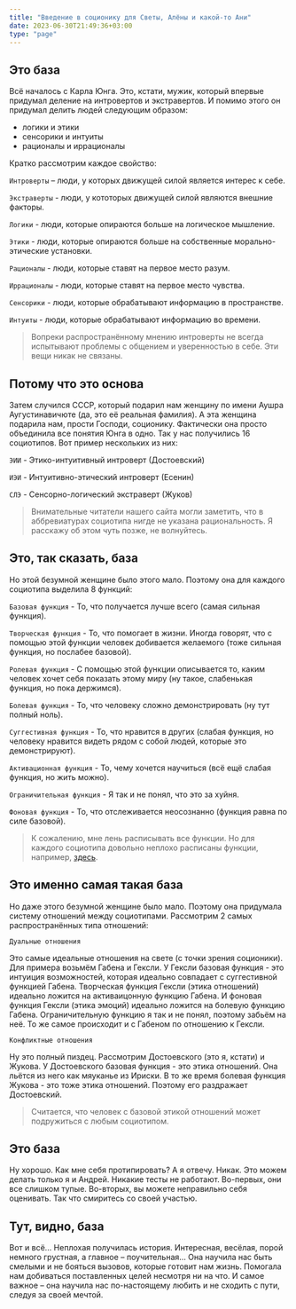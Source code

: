 ```yaml
---
title: "Введение в соционику для Светы, Алёны и какой-то Ани"
date: 2023-06-30T21:49:36+03:00
type: "page"
---
```


## Это база

Всё началось с Карла Юнга. Это, кстати, мужик, который впервые придумал деление на интровертов и экстравертов. И помимо этого он придумал делить людей следующим образом:
- логики и этики
- сенсорики и интуиты
- рационалы и иррационалы

Кратко рассмотрим каждое свойство:

`Интроверты` – люди, у которых движущей силой является интерес к себе.

`Экстраверты` - люди, у кототорых движущей силой являются внешние факторы.

`Логики` - люди, которые опираются больше на логическое мышление.

`Этики` - люди, которые опираются больше на собственные морально-этические установки.

`Рационалы` - люди, которые ставят на первое место разум.

`Иррационалы` - люди, которые ставят на первое место чувства.

`Сенсорики` - люди, которые обрабатывают информацию в пространстве.

`Интуиты` - люди, которые обрабатывают информацию во времени.

> Вопреки распространённому мнению интроверты не всегда испытывают проблемы с общением и уверенностью в себе. Эти вещи никак не связаны.

## Потому что это основа

Затем случился СССР, который подарил нам женщину по имени Аушра Аугустинавичюте (да, это её реальная фамилия). А эта женщина подарила нам, прости Господи, соционику. Фактически она просто объединила все понятия Юнга в одно. Так у нас получились 16 социотипов. Вот пример нескольких из них:

`ЭИИ` - Этико-интуитивный интроверт (Достоевский)

`ИЭИ` - Интуитивно-этический интроверт (Есенин)

`СЛЭ` - Сенсорно-логический экстраверт (Жуков)

> Внимательные читатели нашего сайта могли заметить, что в аббревиатурах социотипа нигде не указана рациональность. Я расскажу об этом чуть позже, не волнуйтесь.

## Это, так сказать, база

Но этой безумной женщине было этого мало. Поэтому она для каждого социотипа выделила 8 функций:

`Базовая функция` - То, что получается лучше всего (самая сильная функция).

`Творческая функция` - То, что помогает в жизни. Иногда говорят, что с помощью этой функции человек добивается желаемого (тоже сильная функция, но послабее базовой).

`Ролевая функция` - С помощью этой функции описывается то, каким человек хочет себя показать этому миру (ну такое, слабенькая функция, но пока держимся).

`Болевая функция` - То, что человеку сложно демонстрировать (ну тут полный ноль).

`Суггестивная функция` - То, что нравится в других (слабая функция, но человеку нравится видеть рядом с собой людей, которые это демонстрируют).

`Активационная функция` - То, чему хочется научиться (всё ещё слабая функция, но жить можно).

`Ограничительная функция` - Я так и не понял, что это за хуйня.

`Фоновая функция` - То, что отслеживается неосознанно (функция равна по силе базовой). 

> К сожалению, мне лень расписывать все функции. Но для каждого социотипа довольно неплохо расписаны функции, например, [здесь](https://osocionike.ru/types).

## Это именно самая такая база

Но даже этого безумной женщине было мало. Поэтому она придумала систему отношений между социотипами. Рассмотрим 2 самых распространённых типа отношений:

`Дуальные отношения`

Это самые идеальные отношения на свете (с точки зрения соционики). Для примера возьмём Габена и Гексли. У Гексли базовая функция - это интуиция возможностей, которая идеально совпадает с суггестивной функцией Габена. Творческая функция Гексли (этика отношений) идеально ложится на активаицонную функцию Габена. И фоновая функция Гексли (этика эмоций) идеально ложится на болевую функцию Габена. Ограничительную функцию я так и не понял, поэтому забьём на неё. То же самое происходит и с Габеном по отношению к Гексли.

`Конфликтные отношения`

Ну это полный пиздец. Рассмотрим Достоевского (это я, кстати) и Жукова. У Достоевского базовая функция - это этика отношений. Она льётся из него как мяуканье из Ириски. В то же время болевая функция Жукова - это тоже этика отношений. Поэтому его раздражает Достоевский.

> Считается, что человек с базовой этикой отношений может подружиться с любым социотипом.

## Это база

Ну хорошо. Как мне себя протипировать? А я отвечу. Никак. Это можем делать только я и Андрей. Никакие тесты не работают. Во-первых, они все слишком тупые. Во-вторых, вы можете неправильно себя оценивать. Так что смиритесь со своей участью.

## Тут, видно, база

Вот и всё… Неплохая получилась история. Интересная, весёлая, порой немного грустная, а главное – поучительная… Она научила нас быть смелыми и не бояться вызовов, которые готовит нам жизнь. Помогала нам добиваться поставленных целей несмотря ни на что. И самое важное – она научила нас по-настоящему любить и не сходить с пути, следуя за своей мечтой.